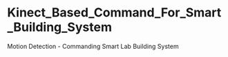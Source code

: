 # Kinect_Based_Command_For_Smart_Building_System
Motion Detection - Commanding  Smart Lab Building System
